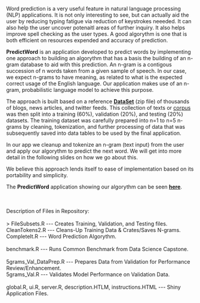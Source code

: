 Word prediction is a very useful feature in natural language processing (NLP) applications. It is not only interesting to see, but can actually aid the user by reducing typing fatigue via reduction of keystrokes neeeded. It can also help the user uncover potenaitl areas of further inquiry. It also helps improve spell checking as the user types. A good algorythm is one that is both efficient on resources expended and accuracy of prediction.

<b>PredictWord</b> is an application developed to predict words by implementing one approach to building an algorythm that has a basis the building of an n-gram database to aid with this prediction. An n-gram is a contigous succession of n words taken from a given sample of speech. In our case, we expect n-grams to have meaning, as related to what is the expected correct usage of the English language. Our application makes use of an n-gram, probabilistic language model to achieve this purpose.

The approach is built based on a reference 
<b><a href="https://d396qusza40orc.cloudfront.net/dsscapstone/dataset/Coursera-SwiftKey.zip">DataSet</a></b>
 (zip file) of thousands of blogs, news articles, and twitter feeds. This collection of texts or <u>corpus</u> was then split into a training (60%), validation (20%), and testing (20%) datasets. The training dataset was carefully prepared into n=1 to n=5 n-grams by cleaning, tokenization, and further processing of data that was subsequently saved into data tables to be used by the final application.
 
In our app we cleanup and tokenize an n-gram (text input) from the user and apply our algorythm to predict the next word. We will get into more detail in the following slides on how we go about this.

We believe this approach lends itself to ease of implementation based on its portability and simplicity.

The <b>PredictWord</b> application showing our algorythm can be seen 
<b><a href="https://tomyr95.shinyapps.io/WordPredict/">here</a></b>.

<br><br>
Description of Files in Repository:
<br>
<br>> FileSubsets.R --- Creates Training, Validation, and Testing files.
<br>CleanTokens2.R --- Cleans-Up Training Data & Crates/Saves N-grams.
<br>CompleteIt.R --- Word Prediction Algorythm.
<br>
<br>benchmark.R --- Runs Common Benchmark from Data Science Capstone.
<br>
<br>5grams_Val_DataPrep.R --- Prepares Data from Validation for Performance Review/Enhancement.
<br>5grams_Val.R --- Validates Model Performance on Validation Data.
<br>
<br>global.R, ui.R, server.R, description.HTLM, instructions.HTML --- Shiny Application Files.
